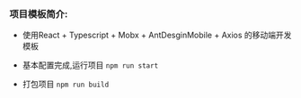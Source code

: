 ### 项目模板简介:


 - 使用React + Typescript + Mobx + AntDesginMobile + Axios 的移动端开发模板


 - 基本配置完成,运行项目
    `npm run start`

 - 打包项目
    `npm run build`